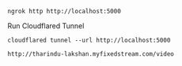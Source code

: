 ```
ngrok http http://localhost:5000  
```

Run Cloudflared Tunnel
```
cloudflared tunnel --url http://localhost:5000
```
```
http://tharindu-lakshan.myfixedstream.com/video
```